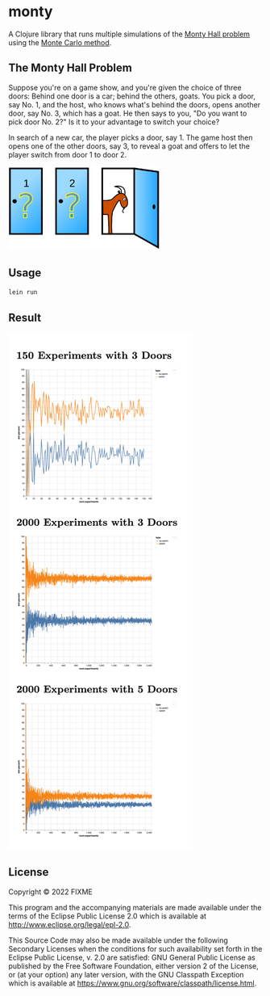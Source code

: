 # monty

A Clojure library that runs multiple simulations of the [Monty Hall
problem](https://en.wikipedia.org/wiki/Monty_Hall_problem) using the [Monte Carlo
method](https://en.wikipedia.org/wiki/Monte_Carlo_method).

## The Monty Hall Problem

Suppose you're on a game show, and you're given the choice of three doors: Behind one door
is a car; behind the others, goats. You pick a door, say No. 1, and the host, who knows
what's behind the doors, opens another door, say No. 3, which has a goat. He then says to
you, "Do you want to pick door No. 2?" Is it to your advantage to switch your choice?

In search of a new car, the player picks a door, say 1. The game host then opens one of
the other doors, say 3, to reveal a goat and offers to let the player switch from door 1
to door 2.

<img src="resources/1920px-Monty_open_door.svg.png" width="300px">


## Usage

```bash
lein run
```

## Result

<img src="resources/demo.png" >

## License

Copyright © 2022 FIXME

This program and the accompanying materials are made available under the
terms of the Eclipse Public License 2.0 which is available at
http://www.eclipse.org/legal/epl-2.0.

This Source Code may also be made available under the following Secondary
Licenses when the conditions for such availability set forth in the Eclipse
Public License, v. 2.0 are satisfied: GNU General Public License as published by
the Free Software Foundation, either version 2 of the License, or (at your
option) any later version, with the GNU Classpath Exception which is available
at https://www.gnu.org/software/classpath/license.html.
